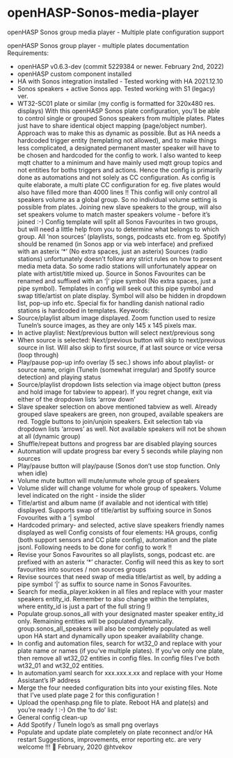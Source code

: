 # openHASP-Sonos-media-player
openHASP Sonos group media player - Multiple plate configuration support

openHASP Sonos group player - multiple plates
documentation
Requirements:
- openHASP v0.6.3-dev (commit 5229384 or newer. February 2nd, 2022)
- openHASP custom component installed
- HA with Sonos integration installed - Tested working with HA 2021.12.10
- Sonos speakers + active Sonos app. Tested working with S1 (legacy) ver.
- WT32-SC01 plate or similar (my config is formatted for 320x480 res. displays)
With this openHASP Sonos plate configuration, you’ll be able to control single or grouped
Sonos speakers from multiple plates. Plates just have to share identical object mapping
(page/object number).
Approach was to make this as dynamic as possible. But as HA needs a hardcoded trigger
entity (templating not allowed), and to make things less complicated, a designated
permanent master speaker will have to be chosen and hardcoded for the config to work.
I also wanted to keep mqtt chatter to a minimum and have mainly used mqtt group topics
and not entities for boths triggers and actions. Hence the config is primarily done as
automations and not solely as CC configuration. As config is quite elaborate, a multi plate
CC configuration for eg. five plates would also have filled more than 4000 lines !!
This config will only control all speakers volume as a global group. So no individual volume
setting is possible from plates. Joining new slave speakers to the group, will also set
speakers volume to match master speakers volume - before it’s joined :-)
Config template will split all Sonos Favourites in two groups, but will need a little help from
you to determine what belongs to which group. All ‘non sources’ (playlists, songs, podcasts
etc. from eg. Spotify) should be renamed (in Sonos app or via web interface) and prefixed
with an asterix ‘*’ (No extra spaces, just an asterix)
Sources (radio stations) unfortunately doesn’t follow any strict rules on how to present media
meta data. So some radio stations will unfortunately appear on plate with artist/title mixed
up. Source in Sonos Favourites can be renamed and suffixed with an ‘|’ pipe symbol (No
extra spaces, just a pipe symbol). Templates in config will seek out this pipe symbol and
swap title/artist on plate display. Symbol will also be hidden in dropdown list, pop-up info etc.
Special fix for handling danish national radio stations is hardcoded in templates.
Keywords:
- Source/playlist album image displayed. Zoom function used to resize TuneIn’s source
images, as they are only 145 x 145 pixels max.
- In active playlist: Next/previous button will select next/previous song
- When source is selected: Next/previous button will skip to next/previous source in
list. Will also skip to first source, if at last source or vice versa (loop through)
- Play/pause pop-up info overlay (5 sec.) shows info about playlist- or source name,
origin (TuneIn (somewhat irregular) and Spotify source detection) and playing status
- Source/playlist dropdown lists selection via image object button (press and hold
image for tabview to appear). If you regret change, exit via either of the dropdown
lists ‘arrow down’
- Slave speaker selection on above mentioned tabview as well. Already grouped slave
speakers are green, non grouped, available speakers are red. Toggle buttons to
join/unjoin speakers. Exit selection tab via dropdown lists ‘arrows’ as well. Not
available speakers will not be shown at all (dynamic group)
- Shuffle/repeat buttons and progress bar are disabled playing sources
- Automation will update progress bar every 5 seconds while playing non sources
- Play/pause button will play/pause (Sonos don’t use stop function. Only when idle)
- Volume mute button will mute/unmute whole group of speakers
- Volume slider will change volume for whole group of speakers. Volume level
indicated on the right - inside the slider
- Title/artist and album name (if available and not identical with title) displayed.
Supports swap of title/artist by suffixing source in Sonos Fovourites with a ‘| symbol
- Hardcoded primary- and selected, active slave speakers friendly names displayed as
well
Config consists of four elements: HA groups, config (both support sensors and CC plate
config), automation and the plate jsonl.
Following needs to be done for config to work !!
- Revise your Sonos Favourites so all playlists, songs, podcast etc. are prefixed with
an asterix ‘*’ character. Config will need this as key to sort favourites into sources /
non sources groups
- Revise sources that need swap of media title/artist as well, by adding a pipe symbol
‘|’ as suffix to source name in Sonos Favourites.
- Search for media_player.kokken in all files and replace with your master speakers
entity_id. Remember to also change within the templates, where entity_id is just a
part of the full string !)
- Populate group.sonos_all with your designated master speaker entity_id only.
Remaining entities will be populated dynamically. group.sonos_all_speakers will
also be completely populated as well upon HA start and dynamically upon speaker
availability change.
- In config and automation files, search for wt32_0 and replace with your plate name
or names (if you’ve multiple plates). If you’ve only one plate, then remove all
wt32_02 entities in config files. In config files I’ve both wt32_01 and wt32_02
entities.
- In automation.yaml search for xxx.xxx.x.xx and replace with your Home
Assistant’s IP address
- Merge the four needed configuration bits into your existing files. Note that I’ve used
plate page 2 for this configuration !
- Upload the openhasp.png file to plate. Reboot HA and plate(s) and you’re ready ! :-)
On the ‘to do’ list:
- General config clean-up
- Add Spotify / TuneIn logo’s as small png overlays
- Populate and update plate completely on plate reconnect and/or HA restart
Suggestions, improvements, error reporting etc. are very welcome !!! 🙂
February, 2020 @htvekov
